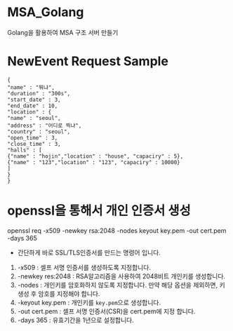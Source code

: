 # MSA_Golang

Golang을 활용하여 MSA 구조 서버 만들기

# NewEvent Request Sample

```
{
"name" : "뭐냐",
"duration" : "300s",
"start_date" : 3,
"end_date" : 10,
"location" : {
"name" : "seoul",
"address" : "어디로 찍냐",
"country" : "seoul",
"open_time" : 3,
"close_time" : 3,
"halls" : [
{"name" : "hojin","location" : "house", "capaciry" : 5},
{"name" : "123","location" : "123", "capaciry" : 10000}
]
}
}

```

# openssl을 통해서 개인 인증서 생성

openssl req -x509 -newkey rsa:2048 -nodes keyout key.pem -out cert.pem -days 365

- 간단하게 바로 SSL/TLS인증서를 만드는 명령어 입니다.

1. -x509 : 셀프 서명 인증서를 생성하도록 지정합니다.
2. -newkey res:2048 : RSA알고리즘을 사용하여 2048비트 개인키를 생성합니다.
3. -nodes : 개인키를 암호화하지 않도록 지정합니다. 만약 해당 옵션을 제외하면, 키 생성 후 암호를 지정해야 합니다.
4. -keyout key.pem : 개인키를 `key.pem`으로 생성합니다.
5. -out cert.pem : 셀프 서명 인증서(CSR)을 cert.pem에 지정 합니다.
6. -days 365 : 유효기간을 1년으로 설정합니다.
